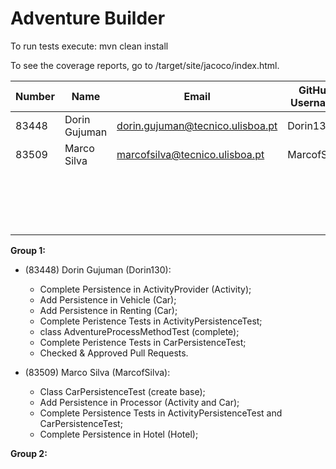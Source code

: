 # Adventure Builder

To run tests execute: mvn clean install

To see the coverage reports, go to <module name>/target/site/jacoco/index.html.


|   Number   |          Name           |                Email               |   GitHub Username  | Group |
| ---------- | ----------------------- | ---------------------------------- | -------------------| ----- |
| 83448      |  Dorin Gujuman          | dorin.gujuman@tecnico.ulisboa.pt   |  Dorin130          |   1   |
| 83509      |  Marco Silva            | marcofsilva@tecnico.ulisboa.pt     |  MarcofSilva       |   1   |
|            |                         |                                    |                    |   1   |
|            |                         |                                    |                    |   2   |
|            |                         |                                    |                    |   2   |
|            |                         |                                    |                    |   2   |

**Group 1:**
 - (83448) Dorin Gujuman (Dorin130):
 	* Complete Persistence in ActivityProvider (Activity);
 	* Add Persistence in Vehicle (Car);
 	* Add Persistence in Renting (Car);
 	* Complete Peristence Tests in ActivityPersistenceTest;
 	* class AdventureProcessMethodTest (complete);
 	* Complete Peristence Tests in CarPersistenceTest;
 	* Checked & Approved Pull Requests.
 	
 - (83509) Marco Silva	(MarcofSilva):
 	* Class CarPersistenceTest (create base);
 	* Add Persistence in  Processor (Activity and Car);
 	* Complete Persistence Tests in ActivityPersistenceTest and CarPersistenceTest;
 	* Complete Persistence in Hotel (Hotel);

**Group 2:**
